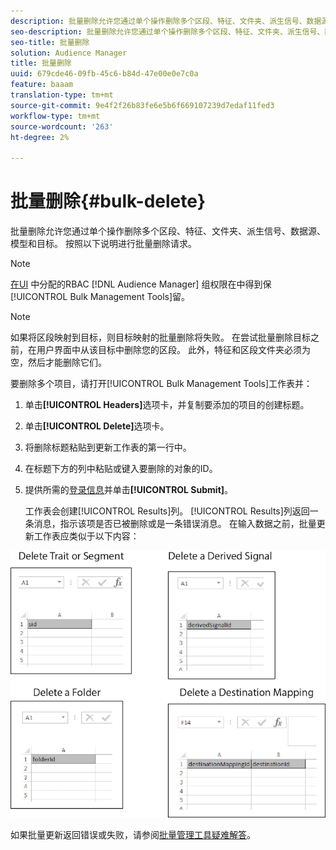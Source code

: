 ```yaml
---
description: 批量删除允许您通过单个操作删除多个区段、特征、文件夹、派生信号、数据源、模型和目标。 按照以下说明进行批量删除请求。
seo-description: 批量删除允许您通过单个操作删除多个区段、特征、文件夹、派生信号、数据源、模型和目标。 按照以下说明进行批量删除请求。
seo-title: 批量删除
solution: Audience Manager
title: 批量删除
uuid: 679cde46-09fb-45c6-b84d-47e00e0e7c0a
feature: baaam
translation-type: tm+mt
source-git-commit: 9e4f2f26b83fe6e5b6f669107239d7edaf11fed3
workflow-type: tm+mt
source-wordcount: '263'
ht-degree: 2%

---
```



# 批量删除{#bulk-delete}

批量删除允许您通过单个操作删除多个区段、特征、文件夹、派生信号、数据源、模型和目标。 按照以下说明进行批量删除请求。

<!-- 

<p>t_bulk_delete.xml </p>

 -->

>[!NOTE]
>
>[在UI](../../features/administration/administration-overview.md) 中分配的RBAC [!DNL Audience Manager] 组权限在中得到保 [!UICONTROL Bulk Management Tools]留。

>[!NOTE]
>
>如果将区段映射到目标，则目标映射的批量删除将失败。 在尝试批量删除目标之前，在用户界面中从该目标中删除您的区段。 此外，特征和区段文件夹必须为空，然后才能删除它们。

要删除多个项目，请打开[!UICONTROL Bulk Management Tools]工作表并：

1. 单击&#x200B;**[!UICONTROL Headers]**&#x200B;选项卡，并复制要添加的项目的创建标题。
2. 单击&#x200B;**[!UICONTROL Delete]**&#x200B;选项卡。
3. 将删除标题粘贴到更新工作表的第一行中。
4. 在标题下方的列中粘贴或键入要删除的对象的ID。
5. 提供所需的[登录信息](../../reference/bulk-management-tools/bulk-management-intro.md#auth-reqs)并单击&#x200B;**[!UICONTROL Submit]**。

   工作表会创建[!UICONTROL Results]列。 [!UICONTROL Results]列返回一条消息，指示该项是否已被删除或是一条错误消息。
在输入数据之前，批量更新工作表应类似于以下内容：

![](assets/delete.png)

如果批量更新返回错误或失败，请参阅[批量管理工具疑难解答](../../reference/bulk-management-tools/bulk-troubleshooting.md)。
